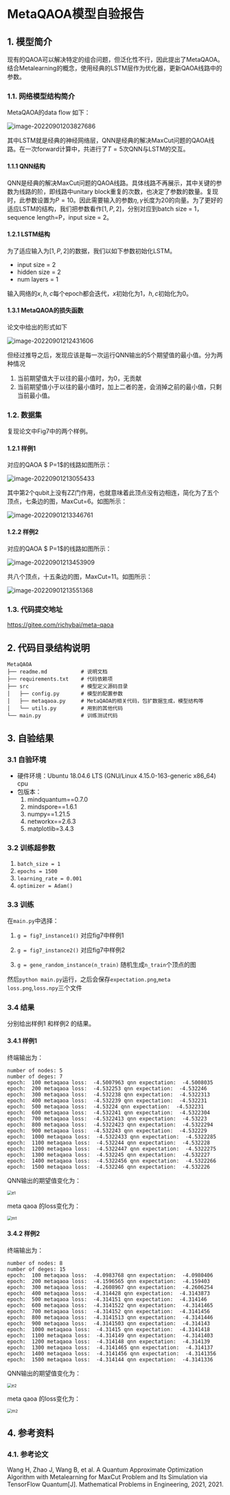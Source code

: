 # MetaQAOA模型自验报告

## 1. 模型简介

现有的QAOA可以解决特定的组合问题，但泛化性不行，因此提出了MetaQAOA。结合Metalearning的概念，使用经典的LSTM层作为优化器，更新QAOA线路中的参数。

### 1.1. 网络模型结构简介

MetaQAOA的data flow 如下：

![image-20220901203827686](./readme.assets/image-20220901203827686.png)

其中LSTM就是经典的神经网络层，QNN是经典的解决MaxCut问题的QAOA线路。在一次forward计算中，共进行了$T=5$次QNN与LSTM的交互。

#### 1.1.1 QNN结构

QNN是经典的解决MaxCut问题的QAOA线路。具体线路不再展示，其中关键的参数为线路的阶，即线路中unitary block重复的次数，也决定了参数的数量。复现时，此参数设置为$P=10$。因此需要输入的参数$\eta, \gamma$长度为20的向量。为了更好的适应LSTM的结构，我们把参数看作$[1, P, 2]$，分别对应到batch size = 1，sequence length=P，input size = 2。

#### 1.2.1 LSTM结构

为了适应输入为$[1, P, 2]$的数据，我们以如下参数初始化LSTM。

- input size = 2
- hidden size = 2
- num layers = 1

输入网络的$x, h, c$每个epoch都会迭代，$x$初始化为1，$h,c$初始化为0。

#### 1.3.1 MetaQAOA的损失函数

论文中给出的形式如下

![image-20220901212431606](./readme.assets/image-20220901212431606.png)

但经过推导之后，发现应该是每一次运行QNN输出的5个期望值的最小值。分为两种情况

1. 当前期望值大于以往的最小值时，为0，无贡献
2. 当前期望值小于以往的最小值时，加上二者的差，会消掉之前的最小值，只剩当前最小值。

### 1.2. 数据集

复现论文中Fig7中的两个样例。

#### 1.2.1 样例1

对应的QAOA $ P=1$的线路如图所示：

![image-20220901213055433](./readme.assets/image-20220901213055433.png)

其中第2个qubit上没有ZZ门作用，也就意味着此顶点没有边相连，简化为了五个顶点，七条边的图，MaxCut=6。如图所示：

![image-20220901213346761](./readme.assets/image-20220901213346761.png)



#### 1.2.2 样例2

对应的QAOA $ P=1$的线路如图所示：

![image-20220901213453909](./readme.assets/image-20220901213453909.png)

共八个顶点，十五条边的图，MaxCut=11。如图所示：

![image-20220901213551368](./readme.assets/image-20220901213551368.png)



### 1.3. 代码提交地址

https://gitee.com/richybai/meta-qaoa



## 2.   代码目录结构说明

```
MetaQAOA
├── readme.md			# 说明文档
├── requirements.txt	# 代码依赖项
├── src					# 模型定义源码目录
│   ├── config.py		# 模型的配置参数
│   ├── metaqaoa.py	    # MetaQAOA的相关代码，包扩数据生成，模型结构等
│   └── utils.py		# 用到的其他代码
└── main.py				# 训练测试代码
```



## 3.   自验结果

### 3.1 自验环境

- 硬件环境：Ubuntu 18.04.6 LTS (GNU/Linux 4.15.0-163-generic x86_64) cpu
- 包版本：
  1. mindquantum==0.7.0
  2. mindspore==1.6.1
  3. numpy==1.21.5
  4. networkx==2.6.3
  5. matplotlib=3.4.3

### 3.2 训练超参数

1. `batch_size = 1`
2. `epochs = 1500`
3. `learning_rate = 0.001`
5. `optimizer = Adam()`

### 3.3 训练

在`main.py`中选择：

1. `g = fig7_instance1()`  对应fig7中样例1

2. `g = fig7_instance2()`  对应fig7中样例2
3. `g = gene_random_instance(n_train)`  随机生成`n_train`个顶点的图

然后`python main.py`运行，之后会保存`expectation.png`,`meta loss.png`,`loss.npy`三个文件

### 3.4 结果

分别给出样例1 和样例2 的结果。

#### 3.4.1 样例1

终端输出为：

```
number of nodes: 5
number of deges: 7
epoch:  100 metaqaoa loss:  -4.5007963 qnn expectation:  -4.5008035
epoch:  200 metaqaoa loss:  -4.532253 qnn expectation:  -4.532246
epoch:  300 metaqaoa loss:  -4.532238 qnn expectation:  -4.5322313
epoch:  400 metaqaoa loss:  -4.532239 qnn expectation:  -4.532231
epoch:  500 metaqaoa loss:  -4.53224 qnn expectation:  -4.532231
epoch:  600 metaqaoa loss:  -4.532241 qnn expectation:  -4.5322304
epoch:  700 metaqaoa loss:  -4.5322413 qnn expectation:  -4.53223
epoch:  800 metaqaoa loss:  -4.5322423 qnn expectation:  -4.5322294
epoch:  900 metaqaoa loss:  -4.532243 qnn expectation:  -4.532229
epoch:  1000 metaqaoa loss:  -4.5322433 qnn expectation:  -4.5322285
epoch:  1100 metaqaoa loss:  -4.532244 qnn expectation:  -4.532228
epoch:  1200 metaqaoa loss:  -4.5322447 qnn expectation:  -4.5322275
epoch:  1300 metaqaoa loss:  -4.532245 qnn expectation:  -4.532227
epoch:  1400 metaqaoa loss:  -4.5322456 qnn expectation:  -4.5322266
epoch:  1500 metaqaoa loss:  -4.532246 qnn expectation:  -4.532226
```

QNN输出的期望值变化为：

<img src="./readme.assets/e1.png" alt="e1" style="zoom:67%;" />

meta qaoa 的loss变化为：

<img src="./readme.assets/m1.png" alt="m1" style="zoom:67%;" />

#### 3.4.2 样例2

终端输出为：

```
number of nodes: 8
number of deges: 15
epoch:  100 metaqaoa loss:  -4.0983768 qnn expectation:  -4.0980406
epoch:  200 metaqaoa loss:  -4.1596565 qnn expectation:  -4.159403
epoch:  300 metaqaoa loss:  -4.2608967 qnn expectation:  -4.2606254
epoch:  400 metaqaoa loss:  -4.314428 qnn expectation:  -4.3143873
epoch:  500 metaqaoa loss:  -4.314151 qnn expectation:  -4.314146
epoch:  600 metaqaoa loss:  -4.3141522 qnn expectation:  -4.3141465
epoch:  700 metaqaoa loss:  -4.314152 qnn expectation:  -4.3141456
epoch:  800 metaqaoa loss:  -4.3141513 qnn expectation:  -4.3141446
epoch:  900 metaqaoa loss:  -4.3141503 qnn expectation:  -4.314143
epoch:  1000 metaqaoa loss:  -4.31415 qnn expectation:  -4.3141418
epoch:  1100 metaqaoa loss:  -4.314149 qnn expectation:  -4.3141403
epoch:  1200 metaqaoa loss:  -4.314148 qnn expectation:  -4.314139
epoch:  1300 metaqaoa loss:  -4.3141465 qnn expectation:  -4.314137
epoch:  1400 metaqaoa loss:  -4.3141456 qnn expectation:  -4.3141356
epoch:  1500 metaqaoa loss:  -4.314144 qnn expectation:  -4.3141336
```

QNN输出的期望值变化为：

<img src="./readme.assets/e2.png" alt="e2" style="zoom:67%;" />

meta qaoa 的loss变化为：

<img src="./readme.assets/m2.png" alt="m2" style="zoom:67%;" />

## 4.   参考资料

### 4.1. 参考论文

Wang H, Zhao J, Wang B, et al. A Quantum Approximate Optimization Algorithm with Metalearning for MaxCut Problem and Its Simulation via TensorFlow Quantum[J]. Mathematical Problems in Engineering, 2021, 2021.